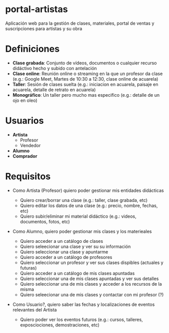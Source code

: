# portal-artistas

Aplicación web para la gestión de clases, materiales, portal de ventas y suscripciones para artistas y su obra

# Definiciones

- **Clase grabada**: Conjunto de vídeos, documentos o cualquier recurso didáctivo hecho y subido con antelación
- **Clase online**: Reunión online o streaming en la que un profesor da clase (e.g.: Google Meet, Martes de 10:30 a 12:30, clase online de acuarela)
- **Taller**: Sesión de clases suelta (e.g.: iniciacion en acuarela, paisaje en acuarela, detalle de retrato en acuarela)
- **Monográfico**: Un taller pero mucho mas especifico (e.g.: detalle de un ojo en oleo)

# Usuarios

- **Artista**
	- Profesor
	- Vendedor
- **Alumno**
- **Comprador**

# Requisitos

- Como Artista (Profesor) quiero poder gestionar mis entidades didácticas
	- Quiero crear/borrar una clase (e.g.: taller, clase grabada, etc)
	- Quiero editar los datos de una clase (e.g.: precio, nombre, fechas, etc)
	- Quiero subir/eliminar mi material didáctico (e.g.: videos, documentos, fotos, etc)

- Como Alumno, quiero poder gestionar mis clases y los materieales
	- Quiero acceder a un catálogo de clases
 	- Quiero seleecionar una clase y ver su su información 	
 	- Quiero seleccionar una clase y apuntarme
    - Quiero acceder a un catálogo de profesores	
	- Quiero seleccionar un profesor y ver sus clases dispibles (actuales y futuras)
 	- Quiero acceder a un catálogo de mis clases apuntadas
  	- Quiero seleccionar una de mis clases apuntadas y ver sus detalles
  	- Quiero seleccionar una de mis clases y acceder a los recursos de la misma
  	- Quiero seleecionar una de mis clases y contactar con mi profesor (?)	

- Como Usuario?, quiero saber las fechas y localizaciones de eventos relevantes del Artista
	- Quiero poder ver los eventos futuros (e.g.: cursos, talleres, exposciociones, demostraciones, etc)